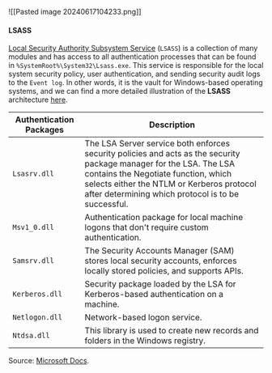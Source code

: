 ![[Pasted image 20240617104233.png]]

#### LSASS

[Local Security Authority Subsystem Service](https://en.wikipedia.org/wiki/Local_Security_Authority_Subsystem_Service) (`LSASS`) is a collection of many modules and has access to all authentication processes that can be found in `%SystemRoot%\System32\Lsass.exe`. This service is responsible for the local system security policy, user authentication, and sending security audit logs to the `Event log`. In other words, it is the vault for Windows-based operating systems, and we can find a more detailed illustration of the **LSASS** architecture [here](https://docs.microsoft.com/en-us/previous-versions/windows/it-pro/windows-2000-server/cc961760(v=technet.10)?redirectedfrom=MSDN).

|**Authentication Packages**|**Description**|
|---|---|
|`Lsasrv.dll`|The LSA Server service both enforces security policies and acts as the security package manager for the LSA. The LSA contains the Negotiate function, which selects either the NTLM or Kerberos protocol after determining which protocol is to be successful.|
|`Msv1_0.dll`|Authentication package for local machine logons that don't require custom authentication.|
|`Samsrv.dll`|The Security Accounts Manager (SAM) stores local security accounts, enforces locally stored policies, and supports APIs.|
|`Kerberos.dll`|Security package loaded by the LSA for Kerberos-based authentication on a machine.|
|`Netlogon.dll`|Network-based logon service.|
|`Ntdsa.dll`|This library is used to create new records and folders in the Windows registry.|

Source: [Microsoft Docs](https://docs.microsoft.com/en-us/windows-server/security/windows-authentication/credentials-processes-in-windows-authentication).